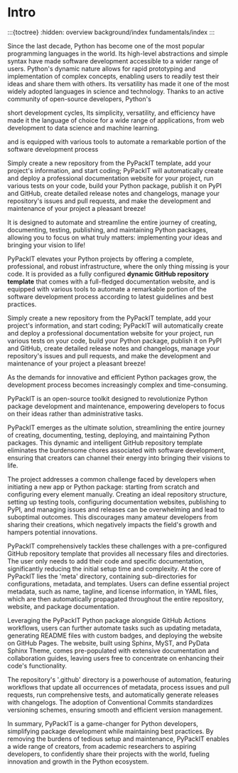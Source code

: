 # Intro
:::{toctree}
:hidden:
overview
background/index
fundamentals/index
:::

Since the last decade, Python has become one of the most popular programming languages in the world.
Its high-level abstractions and simple syntax have made software development
accessible to a wider range of users.
Python's dynamic nature allows for rapid prototyping and implementation of complex concepts,
enabling users to readily test their ideas and share them with others.
Its versatility has made it one of the most widely adopted languages in science and technology.
Thanks to an active community of open-source developers, Python's


short development cycles,
Its simplicity, versatility, and efficiency have made it the language of choice for a wide range of applications,
from web development to data science and machine learning.



  and is equipped with various tools to automate a remarkable portion of the software development process

  Simply create a new repository from the PyPackIT template, add your project's information, and start coding;
  PyPackIT will automatically create and deploy a professional documentation website for your project,
  run various tests on your code, build your Python package, publish it on PyPI and GitHub,
  create detailed release notes and changelogs, manage your repository's issues and pull requests, and
  make the development and maintenance of your project a pleasant breeze!


It is designed to automate and streamline the entire journey of creating, documenting, testing, publishing,
and maintaining Python packages, allowing you to focus on what truly matters:
implementing your ideas and bringing your vision to life!


PyPackIT elevates your Python projects by offering a complete, professional, and robust infrastructure,
where the only thing missing is your code. It is provided as a fully configured
**dynamic GitHub repository template** that comes with a full-fledged documentation website,
and is equipped with various tools to automate a remarkable portion of the software development process
according to latest guidelines and best practices.


Simply create a new repository from the PyPackIT template, add your project's information, and start coding;
PyPackIT will automatically create and deploy a professional documentation website for your project,
run various tests on your code, build your Python package, publish it on PyPI and GitHub,
create detailed release notes and changelogs, manage your repository's issues and pull requests, and
make the development and maintenance of your project a pleasant breeze!



As the demands for innovative and efficient Python packages grow,
the development process becomes increasingly complex and time-consuming.


PyPackIT is an open-source toolkit designed to revolutionize Python package development and maintenance,
empowering developers to focus on their ideas rather than administrative tasks.




PyPackIT emerges as the ultimate solution, streamlining the entire journey of
creating, documenting, testing, deploying, and maintaining Python packages. This dynamic and intelligent
GitHub repository template eliminates the burdensome chores associated with software development,
ensuring that creators can channel their energy into bringing their visions to life.

The project addresses a common challenge faced by developers when initiating a new app or Python package:
starting from scratch and configuring every element manually. Creating an ideal repository structure,
setting up testing tools, configuring documentation websites, publishing to PyPI, and managing issues
and releases can be overwhelming and lead to suboptimal outcomes. This discourages many amateur developers
from sharing their creations, which negatively impacts the field's growth and hampers potential innovations.

PyPackIT comprehensively tackles these challenges with a pre-configured GitHub repository template that
provides all necessary files and directories. The user only needs to add their code and specific documentation,
significantly reducing the initial setup time and complexity. At the core of PyPackIT lies the 'meta' directory,
containing sub-directories for configurations, metadata, and templates. Users can define essential project metadata,
such as name, tagline, and license information, in YAML files, which are then automatically propagated throughout
the entire repository, website, and package documentation.

Leveraging the PyPackIT Python package alongside GitHub Actions workflows, users can further automate tasks
such as updating metadata, generating README files with custom badges, and deploying the website on
GitHub Pages. The website, built using Sphinx, MyST, and PyData Sphinx Theme, comes pre-populated with
extensive documentation and collaboration guides, leaving users free to concentrate on enhancing their
code's functionality.

The repository's '.github' directory is a powerhouse of automation, featuring workflows that update
all occurrences of metadata, process issues and pull requests, run comprehensive tests, and automatically
generate releases with changelogs. The adoption of Conventional Commits standardizes versioning schemes,
ensuring smooth and efficient version management.

In summary, PyPackIT is a game-changer for Python developers, simplifying package development while
maintaining best practices. By removing the burdens of tedious setup and maintenance, PyPackIT enables a
wide range of creators, from academic researchers to aspiring developers, to confidently share their projects
with the world, fueling innovation and growth in the Python ecosystem.

